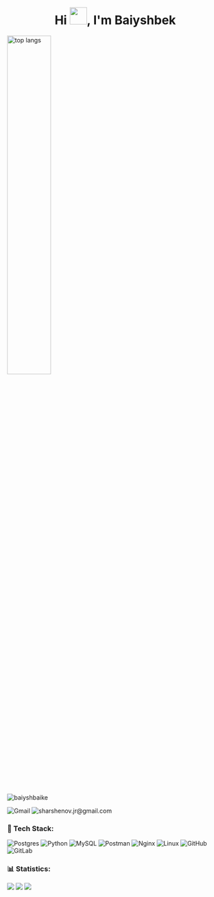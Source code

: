 <h1 align="center">Hi <img src="https://raw.githubusercontent.com/MartinHeinz/MartinHeinz/master/wave.gif" width="40px">, I'm Baiyshbek</h1>
<img align="center" width="45%" src="https://github-readme-stats.vercel.app/api/top-langs?username=baiyshbaike&show_icons=true&locale=en&layout=compact" alt="top langs" />
<p align="left"> <img src="https://komarev.com/ghpvc/?username=baiyshbaike&label=Profile%20views&color=0e75b6&style=flat" alt="baiyshbaike"/> </p>

![Gmail](https://img.shields.io/badge/gmail:-%23316192.svg?style=for-the-badge&logo=gmail&logoColor=white) ![sharshenov.jr@gmail.com](https://img.shields.io/badge/baiyshbeksamatov@gmail.com-%23316192.svg?style=for-the-badge&logo=gmail&logoColor=white)

### 📱 Tech Stack:
  ![Postgres](https://img.shields.io/badge/postgres-%23316192.svg?style=for-the-badge&logo=postgresql&logoColor=white)
  ![Python](https://img.shields.io/badge/python%20-%2314354C.svg?&style=for-the-badge&logo=python&logoColor=white)
  ![MySQL](https://img.shields.io/badge/MySQL-%232671E5.svg?style=for-the-badge&logo=MySQL&logoColor=white)
  ![Postman](https://img.shields.io/badge/Postman-005571?style=for-the-badge&logo=postman)
  ![Nginx](https://img.shields.io/badge/nginx-%23009639.svg?style=for-the-badge&logo=nginx&logoColor=white)
  ![Linux](https://img.shields.io/badge/Linux-FCC624?style=for-the-badge&logo=linux&logoColor=black)
  ![GitHub](https://img.shields.io/badge/github-%23121011.svg?style=for-the-badge&logo=github&logoColor=white)
  ![GitLab](https://img.shields.io/badge/gitlab-FF6600.svg?style=for-the-badge&logo=gitlab&logoColor=white)

### 📊 Statistics:
  ![](http://github-profile-summary-cards.vercel.app/api/cards/profile-details?username=baiyshbaike&theme=algolia)
  ![](http://github-profile-summary-cards.vercel.app/api/cards/most-commit-language?username=baiyshbaike&theme=algolia)
  ![](http://github-profile-summary-cards.vercel.app/api/cards/stats?username=baiyshbaike&theme=algolia)
